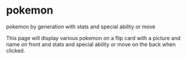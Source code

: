 # pokemon
pokemon by generation with stats and special ability or move

This page will display various pokemon on a flip card with a picture and name on front and stats and special ability or move on the back when clicked.
